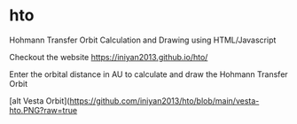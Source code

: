 # hto
Hohmann Transfer Orbit Calculation and Drawing using HTML/Javascript 

Checkout the website https://iniyan2013.github.io/hto/

Enter the orbital distance in AU to calculate and draw the Hohmann Transfer Orbit

[alt Vesta Orbit](https://github.com/iniyan2013/hto/blob/main/vesta-hto.PNG?raw=true
